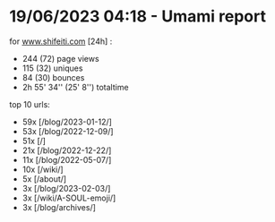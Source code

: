 # 19/06/2023 04:18 - Umami report
for www.shifeiti.com [24h] :

 - 244 (72) page views
 - 115 (32) uniques
 - 84 (30) bounces
 - 2h 55' 34'' (25' 8'') totaltime


top 10 urls:
 - 59x [/blog/2023-01-12/]
 - 53x [/blog/2022-12-09/]
 - 51x [/]
 - 21x [/blog/2022-12-22/]
 - 11x [/blog/2022-05-07/]
 - 10x [/wiki/]
 - 5x [/about/]
 - 3x [/blog/2023-02-03/]
 - 3x [/wiki/A-SOUL-emoji/]
 - 3x [/blog/archives/]


